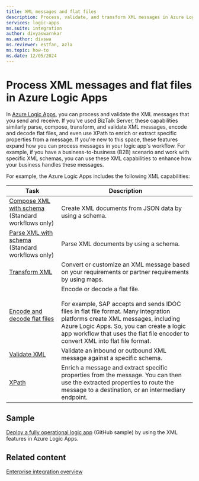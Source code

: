 ```yaml
---
title: XML messages and flat files
description: Process, validate, and transform XML messages in Azure Logic Apps with Enterprise Integration Pack.
services: logic-apps
ms.suite: integration
author: divyaswarnkar
ms.author: divswa
ms.reviewer: estfan, azla
ms.topic: how-to
ms.date: 12/05/2024
---
```


# Process XML messages and flat files in Azure Logic Apps

In [Azure Logic Apps](logic-apps-overview.md), you can process and validate the XML messages that you send and receive. If you've used BizTalk Server, these capabilities similarly parse, compose, transform, and validate XML messages, encode and decode flat files, and even use XPath to enrich or extract specific properties from a message. If you're new to this space, these features expand how you can process messages in your logic app's workflow. For example, if you have a business-to-business (B2B) scenario and work with specific XML schemas, you can use these XML capabilities to enhance how your business handles these messages.

For example, the Azure Logic Apps includes the following XML capabilities:

| Task | Description |
|------|-------------|
| [Compose XML with schema](logic-apps-enterprise-integration-xml-compose.md) (Standard workflows only) | Create XML documents from JSON data by using a schema. |
| [Parse XML with schema](logic-apps-enterprise-integration-xml-parse.md) (Standard workflows only) | Parse XML documents by using a schema. |
| [Transform XML](logic-apps-enterprise-integration-transform.md) | Convert or customize an XML message based on your requirements or partner requirements by using maps. |
| [Encode and decode flat files](logic-apps-enterprise-integration-flatfile.md) | Encode or decode a flat file. <br><br>For example, SAP accepts and sends IDOC files in flat file format. Many integration platforms create XML messages, including Azure Logic Apps. So, you can create a logic app workflow that uses the flat file encoder to convert XML into flat file format. |
| [Validate XML](logic-apps-enterprise-integration-xml-validation.md) | Validate an inbound or outbound XML message against a specific schema. |
| [XPath](workflow-definition-language-functions-reference.md#xpath) | Enrich a message and extract specific properties from the message. You can then use the extracted properties to route the message to a destination, or an intermediary endpoint. |

## Sample

[Deploy a fully operational logic app](https://github.com/Azure/azure-quickstart-templates/tree/master/quickstarts/microsoft.logic/logic-app-veter-pipeline) (GitHub sample) by using the XML features in Azure Logic Apps.

## Related content

[Enterprise integration overview](logic-apps-enterprise-integration-overview.md)
